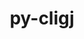 ---
title: "py-cligj"
layout: cache
categories: [package, develop-2025-02-16]
meta: {"compilers": ["gcc@=13.2.0"], "num_specs": 1, "num_specs_by_stack": {"ml-linux-aarch64-cpu": 1, "ml-linux-aarch64-cuda": 1, "root": 1}, "oss": ["ubuntu24.04"], "platforms": ["linux"], "stacks": ["ml-linux-aarch64-cpu", "ml-linux-aarch64-cuda", "root"], "targets": ["aarch64"], "versions": ["0.7.2"]}
spec_details: [{"compiler": "gcc@=13.2.0", "hash": "somytzac354flfkkrzeefh3swifz5fh2", "os": "ubuntu24.04", "platform": "linux", "size": "-", "stacks": ["ml-linux-aarch64-cpu", "ml-linux-aarch64-cuda", "root"], "tarball": "https://binaries.spack.io/develop-2025-02-16/build_cache/linux-ubuntu24.04-aarch64/gcc-13.2.0/py-cligj-0.7.2/linux-ubuntu24.04-aarch64-gcc-13.2.0-py-cligj-0.7.2-somytzac354flfkkrzeefh3swifz5fh2.spack", "target": "aarch64", "variants": ["build_system=python_pip"], "versions": ["0.7.2"]}]
---